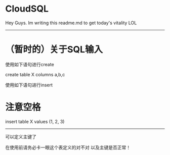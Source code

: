 # CloudSQL
  Hey Guys.
  Im writing this readme.md to get today's vitality LOL

________________________________________________________________
# （暂时的）关于SQL输入
使用如下语句进行create

create table X columns a,b,c

使用如下语句进行insert

# 注意空格
insert table X values (1, 2, 3)

________________________________________________________________
可以定义主键了

在使用前请务必卡一眼这个表定义的对不对
以及主键是否正常！
